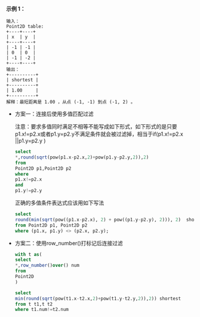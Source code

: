 **示例 1：**

```
输入：
Point2D table:
+----+----+
| x  | y  |
+----+----+
| -1 | -1 |
| 0  | 0  |
| -1 | -2 |
+----+----+
输出：
+----------+
| shortest |
+----------+
| 1.00     |
+----------+
解释：最短距离是 1.00 ，从点 (-1, -1) 到点 (-1, 2) 。
```

* 方案一：连接后使用多值匹配过滤

  注意：要求多值同时满足不相等不能写成如下形式，如下形式的是只要p1.x!=p2.x或者p1.y=p2.y不满足条件就会被过滤掉，相当于if(p1.x!=p2.x ||p1.y=p2.y )

  ```sql
  select
  *,round(sqrt(pow(p1.x-p2.x,2)+pow(p1.y-p2.y,2)),2)
  from 
  Point2D p1,Point2D p2
  where
  p1.x!=p2.x
  and
  p1.y!=p2.y
  ```

  正确的多值条件表达式应该用如下写法

  ```sql
  select   
  round(min(sqrt(pow((p1.x-p2.x), 2) + pow((p1.y-p2.y), 2))), 2)  shortest
  from Point2D p1, Point2D p2 
  where (p1.x, p1.y) <> (p2.x, p2.y); 
  ```

* 方案二：使用row_number()打标记后连接过滤

  ```sql
  with t as(
  select
  *,row_number()over() num
  from
  Point2D
  )
  
  select 
  min(round(sqrt(pow(t1.x-t2.x,2)+pow(t1.y-t2.y,2)),2)) shortest 
  from t t1,t t2
  where t1.num!=t2.num
  ```

  